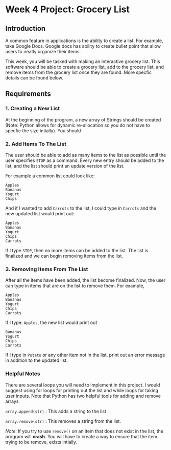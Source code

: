 # Week 4 Project: Grocery List

## Introduction
A common feature in applications is the ability to create a list. For example, take Google Docs. Google docs has ability to create bullet point that allow users to neatly organize their items. 

This week, you will be tasked with making an interactive grocery list. This software should be able to create a grocery list, add to the grocery list, and remove items from the grocery list once they are found. More specfic details can be found below.

## Requirements

### 1. Creating a New List
At the beginning of the program, a new array of Strings should be created (Note: Python allows for dynamic re-allocation so you do not have to specfic the size intially). You should 

### 2. Add Items To The List
The user should be able to add as many items to the list as possible until the user specifies `STOP` as a command. Every new entry should be added to the list, and the list should print an update version of the list. 

For example a common list could look like:
```
Apples
Bananas
Yogurt
Chips
```

And if I wanted to add `Carrots` to the list, I could type in `Carrots` and the new updated list would print out:

```
Apples
Bananas
Yogurt
Chips
Carrots
```

If I type `STOP`, then no more items can be added to the list. The list is finalized and we can begin removing items from the list.

### 3. Removing Items From The List
After all the items have been added, the list become finalized. Now, the user can type in items that are on the list to remove them. For example,

```
Apples
Bananas
Yogurt
Chips
Carrots
```

If I type: `Apples`, the new list would print out

```
Bananas
Yogurt
Chips
Carrots
```

If I type in `Potato` or any other item not in the list, print out an error message in addition to the updated list. 

### Helpful Notes
There are several loops you will need to implement in this project. I would suggest using for loops for printing out the list and while loops for taking user inputs. Note that Python has two helpful tools for adding and remove arrays

`array.append(str)` : This adds a string to the list

`array.remove(str)` : This removes a string from the list. 

*Note*: If you try to use `remove()` on an item that does not exist in the list, the program will **crash**. You will have to create a way to ensure that the item trying to be remove, exists intially.